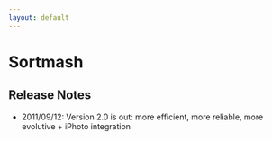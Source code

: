 ```yaml
---
layout: default
---
```


Sortmash
========

## Release Notes

- 2011/09/12: Version 2.0 is out: more efficient, more reliable, more evolutive + iPhoto integration